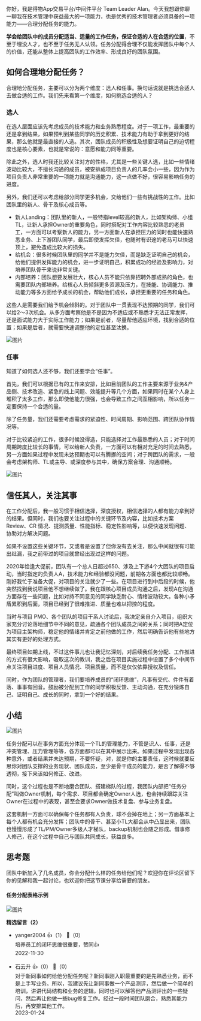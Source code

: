 你好，我是得物App交易平台/中间件平台 Team Leader Alan。今天我想跟你聊一聊我在技术管理中获益最大的一项能力，也是优秀的技术管理者必须具备的一项能力——合理分配任务的能力。

**学会给团队中的成员分配适当、适量的工作任务，保证合适的人在合适的位置**，不至于埋没人才，也不至于任务无人认领。任务分配得合理不仅能发挥团队中每个人的价值，还能从整体上提高团队的工作效率、形成良好的团队氛围。

## 如何合理地分配任务？

合理地分配任务，主要可以分为两个维度：选人和任事。换句话说就是挑选合适人去做合适的工作。我们先来看第一个维度，如何挑选合适的人？

### 选人

在选人层面应该先考虑成员的技术能力和业务熟悉程度。对于一项工作，最重要的还是拿到结果，如果预判到某些同学的历史积累、技术能力有助于拿到更好的结果，那么他就是最直接的人选。其次，团队成员的积极性及想要证明自己的迫切程度也是核心要素，也就是常说的：意愿和能力同等重要。

除此之外，选人时我还比较关注对方的性格，尤其是一些关键人选，比如一些情绪波动比较大，不擅长沟通的成员，被安排成项目负责人的几率会小一些，因为作为项目负责人非常重要的一项能力就是沟通能力，这一点做不好，很容易影响任务的进度。

另外，我们还可以考虑给部分同学更多机会，交给他们一些有挑战性的工作。比如团队里的新人、骨干及核心成员等。

- 新人Landing：团队里的新人，一般特指level较高的新人，比如架构师、小组TL，让新人承担Owner的重要角色，同时搭配对工作内容比较熟悉的老员工，一方面可以考察新人的能力，另一方面新人在承担压力的同时也能快速熟悉业务、上下游团队同学，最后即使发挥欠佳，也随时有识途的老马可以快速顶上，避免造成比较大的损失。
- 给机会：很多时候团队里的同学并不是能力欠佳，而是缺乏证明自己的机会，给他们提供发挥能力的机会，进一步证明自己，积累成功的经验及影响力，对培养团队骨干来说非常关键。
- 内部培养：团队想要发展壮大，核心人员不能只依靠招聘外部成熟的角色，也需要团队内部培养。给核心人员倾斜更多资源及压力，在技能、协调能力、推动能力等多方面给予成长的机会，帮助他们成长，承担更重要的任务和角色。

这些人是需要我们给予机会倾斜的。对于团队中一贯表现不达预期的同学，我们可以给2～3次机会。从多方面考察他是不是因为不适应或不熟悉才无法正常发挥，还是面试能力大于实际工作能力；如果是前者，尽量帮他适应环境，找到合适的位置；如果是后者，就需要快速调整他的定位甚至汰换。

![图片](https://static001.geekbang.org/resource/image/40/65/403d97acd07c0a75b766bda5e57ed365.jpg?wh=1920x1294)

### 任事

知道了如何选人还不够，我们还要学会“任事”。

首先，我们可以根据已有的工作来安排，比如目前团队的工作主要来源于业务&amp;产品侧、技术改造、紧急的线上问题、效能提升等几个方面，如果同时在某个人身上堆积了太多工作，那么即使他能力很强，也会导致工作之间互相影响，所以任务一定要保持一个合适的量。

除了任务量，我们还需要考虑需求的紧迫性、时间周期、影响范围、跨团队协作情况等。

对于比较紧迫的工作，很多时候没得选，只能选择对工作最熟悉的人员；对于时间周期跨度比较长的事情，可以给新人负责，一方面可以有相对充足的时间去熟悉，另一方面如果过程中发现未达预期也可以有腾挪的空间；对于跨团队的需求，一般会考虑架构师、TL或主导、或深度参与其中，确保方案合理、沟通顺畅。

![图片](https://static001.geekbang.org/resource/image/1d/ca/1daf8e538ca404d0yy0a8c15c033acca.jpg?wh=1818x854)

## 信任其人，关注其事

在工作分配后，我一般习惯于相信选择，深度授权，相信选择的人都有能力拿到好的结果。但同时，我们也要关注过程中的关键环节及内容，比如技术方案 Review、CR 情况、提测质量、性能指标、稳定性影响等，以便快速发现问题、协助对方解决问题。

如果不设置这些关键环节，又或者是设置了但你没有去关注，那么中间就很有可能出纰漏，我之前带过的项目就曾经出现过这样的问题。

2020年恰逢大促前，团队有一个总人日超过650、涉及上下游4个大团队的项目启动，当时指定的负责人A，技术能力和经验都没问题，前期各方面也都比较顺畅。刚好我忙于准备大促，对项目的关注就少了一些。在项目进行到中后段的时候，他突然找到我说项目他不想继续做了。我在跟核心项目成员沟通之后，发现A在沟通方面存在一些问题，比如对持不同意见的同学缺乏耐心、情绪波动较大。各种小矛盾累积到后面，项目已经到了很难推进、质量也难以把控的程度。

当时与项目 PMO、各个团队的项目干系人讨论后，我决定亲自介入项目，组织大家充分讨论落地细节中不同的意见，疏通各个团队成员之间的关系；同时把A定位为项目主架构师，稳定他的情绪并肯定之前他做的工作，然后明确告诉他有些地方其实有更好的处理方式。

最终项目如期上线，不过这件事儿也让我记忆深刻，对后续我任务分配、工作推进的方式有很大影响，吸取这次的教训，我之后在项目实施过程中设置了多个中间节点关注项目进度、项目人员情况、项目质量，而不是仅仅依靠授权及信任。

同时，作为团队的管理者，我们要培养成员的“闭环思维”，凡事有交代、件件有着落、事事有回音。鼓励被分配到工作的同学积极反馈、主动沟通，在充分锻炼自己、证明自己、成长的同时，拿到一个好的结果。

## **小结**

![图片](https://static001.geekbang.org/resource/image/9e/43/9e807932f847d26982b4ebeae53c9343.jpg?wh=1920x1172)

任务分配可以在事务方面充分体现一个TL的管理能力，不管是识人、任事，还是冲突管理、压力管理等等，各方面都可以在其中展示出来。如果过程中发现出现各种意外，或者结果并未达预期，不要怀疑，对，就是你的主要责任，这时候就要反思你对团队支撑的业务现状、团队成员，至少是骨干成员的能力，是否了解得不够透彻，接下来该如何修正、改进。

同时，这个过程也是不断地磨合团队、搭建梯队的过程，我团队内部把“任务分配”叫做Owner机制，每个需求、项目都会确定Owner人选，也会持续跟踪关注Owner在过程中的表现，甚至会要求Owner做技术复盘、参与业务复盘。

这套机制一方面可以确保每个任务都有人负责，球不会掉在地上；另一方面基本上每个人都有机会充分发挥；团队中的骨干、甚至小TL大都会从中凸显出来，团队也慢慢形成了TL/PM/Owner多级人才梯队，backup机制也会随之形成。借事修人修己，在这个过程中自己与团队共同成长，获益良多。

## 思考题

团队中新加入了几名成员，你会分配什么样的任务给他们呢？欢迎你在评论区留下你的见解和我一起讨论，也欢迎你把这节课分享给需要的朋友。

#### 任务分配表格示例

![图片](https://static001.geekbang.org/resource/image/63/01/637d9103da3191150cbdd9a9f79af801.png?wh=1140x1090)
<div><strong>精选留言（2）</strong></div><ul>
<li><span>yanger2004</span> 👍（1） 💬（0）<div>培养员工的闭环思维很重要，赞同👍</div>2022-11-30</li><br/><li><span>石云升</span> 👍（0） 💬（0）<div>对于新同事如何给他分配任务呢？新同事刚入职最重要的是先熟悉业务，而不是上手写业务。所以，我建议先让新同事做一个产品测评，然后做一个简单的培训，讲讲代码结构和业务的逻辑，同时也可以解答他产品测评出的一些疑问，然后再让他做一些bug修复工作。经过一段时间团队磨合，熟悉其能力后，再安排其他工作。</div>2023-01-24</li><br/>
</ul>